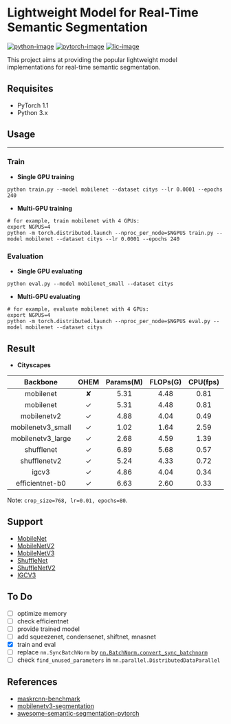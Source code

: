 # Lightweight Model for Real-Time Semantic Segmentation
[![python-image]][python-url]
[![pytorch-image]][pytorch-url]
[![lic-image]][lic-url]

This project aims at providing the popular lightweight model implementations for real-time semantic segmentation.

## Requisites
- PyTorch 1.1
- Python 3.x

## Usage
-----------------
### Train
- **Single GPU training**
```
python train.py --model mobilenet --dataset citys --lr 0.0001 --epochs 240
```
- **Multi-GPU training**
```
# for example, train mobilenet with 4 GPUs:
export NGPUS=4
python -m torch.distributed.launch --nproc_per_node=$NGPUS train.py --model mobilenet --dataset citys --lr 0.0001 --epochs 240
```

### Evaluation
- **Single GPU evaluating**
```
python eval.py --model mobilenet_small --dataset citys
```
- **Multi-GPU evaluating**
```
# for example, evaluate mobilenet with 4 GPUs:
export NGPUS=4
python -m torch.distributed.launch --nproc_per_node=$NGPUS eval.py --model mobilenet --dataset citys
```

## Result
- **Cityscapes**

|     Backbone      | OHEM | Params(M) | FLOPs(G) | CPU(fps) | GPU(fps) | mIoU/pixACC |      Model      |
| :---------------: | :--: | :-------: | :------: | :------: | :------: | :---------: | :-------------: |
|     mobilenet     |  ✘   |    5.31   |   4.48   |   0.81   |  77.11   | 0.463/0.901 | [GoogleDrive]() |
|     mobilenet     |  ✓   |    5.31   |   4.48   |   0.81   |  75.61   | 0.521/0.907 | [GoogleDrive]() |
|    mobilenetv2    |  ✓   |    4.88   |   4.04   |   0.49   |  49.40   | 0.613/0.930 | [GoogleDrive]() |
| mobilenetv3_small |  ✓   |    1.02   |   1.64   |   2.59   |  104.56  | 0.529/0.908 | [GoogleDrive]() |
| mobilenetv3_large |  ✓   |    2.68   |   4.59   |   1.39   |  79.43   | 0.584/0.916 | [GoogleDrive]() |
|     shufflenet    |  ✓   |    6.89   |   5.68   |   0.57   |  43.79   | 0.493/0.901 | [GoogleDrive]() |
|    shufflenetv2   |  ✓   |    5.24   |   4.33   |   0.72   |  57.71   | 0.528/0.914 | [GoogleDrive]() |
|       igcv3       |  ✓   |    4.86   |   4.04   |   0.34   |  29.70   | 0.573/0.923 | [GoogleDrive]() |
|  efficientnet-b0  |  ✓   |    6.63   |   2.60   |   0.33   |          |             | [GoogleDrive]() |

Note: `crop_size=768, lr=0.01, epochs=80`.

## Support
- [MobileNet](https://arxiv.org/abs/1704.04861)
- [MobileNetV2](https://arxiv.org/abs/1801.04381)
- [MobileNetV3](https://arxiv.org/abs/1905.02244)
- [ShuffleNet](https://arxiv.org/abs/1707.01083)
- [ShuffleNetV2](https://arxiv.org/abs/1807.11164)
- [IGCV3](https://arxiv.org/pdf/1806.00178)


## To Do
- [ ] optimize memory
- [ ] check efficientnet
- [ ] provide trained model
- [ ] add squeezenet, condensenet, shiftnet, mnasnet
- [x] train and eval
- [ ] replace `nn.SyncBatchNorm` by [`nn.BatchNorm.convert_sync_batchnorm`](https://pytorch.org/docs/master/nn.html#torch.nn.SyncBatchNorm)
- [ ] check `find_unused_parameters` in `nn.parallel.DistributedDataParallel`

## References
- [maskrcnn-benchmark](https://github.com/facebookresearch/maskrcnn-benchmark)
- [mobilenetv3-segmentation](https://github.com/Tramac/mobilenetv3-segmentation)
- [awesome-semantic-segmentation-pytorch](https://github.com/Tramac/awesome-semantic-segmentation-pytorch)

<!--
[![python-image]][python-url]
[![pytorch-image]][pytorch-url]
[![lic-image]][lic-url]
-->

[python-image]: https://img.shields.io/badge/Python-2.x|3.x-ff69b4.svg
[python-url]: https://www.python.org/
[pytorch-image]: https://img.shields.io/badge/PyTorch-1.1-2BAF2B.svg
[pytorch-url]: https://pytorch.org/
[lic-image]: http://dmlc.github.io/img/apache2.svg
[lic-url]: https://github.com/Tramac/mobilenetv3-segmentation/blob/master/LICENSE